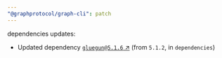 ```yaml
---
"@graphprotocol/graph-cli": patch
---
```

dependencies updates:
  - Updated dependency [`gluegun@5.1.6` ↗︎](https://www.npmjs.com/package/gluegun/v/5.1.6) (from `5.1.2`, in `dependencies`)
